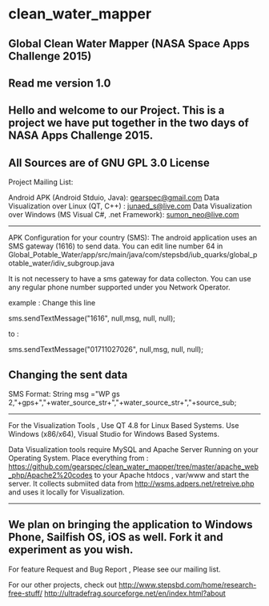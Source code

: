 # clean_water_mapper
Global Clean Water Mapper (NASA Space Apps Challenge 2015)
--
Read me version 1.0
-------------------------------------------------
Hello and welcome to our Project.
This is a project we have put together in the
two days of NASA Apps Challenge 2015.
----------------------------------------------
All Sources are of GNU GPL 3.0 License
----------------------------------------------
Project Mailing List:

Android APK (Android Stduio, Java): gearspec@gmail.com
Data Visualization over Linux (QT, C++) : junaed_s@live.com
Data Visualization over Windows (MS Visual C#, .net Framework): sumon_neo@live.com

----------------------------------------------
APK Configuration for your country (SMS):
The android application uses an SMS gateway (1616) to send data.
You can edit line number 64 in 
Global_Potable_Water/app/src/main/java/com/stepsbd/iub_quarks/global_potable_water/idiv_subgroup.java

It is not necessery to have a sms gateway for data collecton. You can use any regular phone number
supported under you Network Operator.

example : Change this line

sms.sendTextMessage("1616", null,msg, null, null);

to :

sms.sendTextMessage("01711027026", null,msg, null, null);

Changing the sent data
-----------------------------------------------------
SMS Format: 
String msg ="WP gs 2,"+gps+","+water_source_str+","+water_source_str+","+source_sub;

-----------------------------------------------------
For the Visualization Tools , Use QT 4.8 for Linux Based Systems.
Use Windows (x86/x64), Visual Studio for Windows Based Systems.

Data Visualization tools require MySQL and Apache Server Running on your Operating System.
Place everything from : https://github.com/gearspec/clean_water_mapper/tree/master/apache_web_php/Apache2%20codes
to your Apache htdocs , var/www and start the server.
It collects submiited data from http://wsms.adpers.net/retreive.php
and uses it locally for Visualization. 

------------------------------------------------------
We plan on bringing the application to Windows Phone, Sailfish OS, iOS as well.
Fork it and experiment as you wish.
----------------------------------------------------------
For feature Request and Bug Report , Please see our mailing list.

For our other projects, check out
http://www.stepsbd.com/home/research-free-stuff/
http://ultradefrag.sourceforge.net/en/index.html?about
